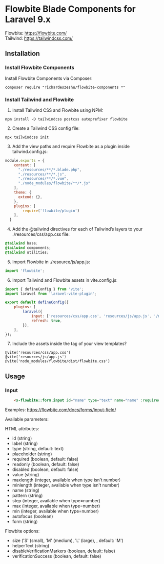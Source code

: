 # Flowbite Blade Components for Laravel 9.x

Flowbite: https://flowbite.com/  
Tailwind: https://tailwindcss.com/

## Installation

### Install Flowbite Components

Install Flowbite Components via Composer:

```
composer require "richardeszeshu/flowbite-components *"
```

### Install Tailwind and Flowbite

1) Install Tailwind CSS and Flowbite using NPM:

```
npm install -D tailwindcss postcss autoprefixer flowbite
```

2) Create a Tailwind CSS config file:

```
npx tailwindcss init
```

3) Add the view paths and require Flowbite as a plugin inside tailwind.config.js:

```js
module.exports = {
    content: [
      "./resources/**/*.blade.php",
      "./resources/**/*.js",
      "./resources/**/*.vue",
      "./node_modules/flowbite/**/*.js"
    ],
    theme: {
      extend: {},
    },
    plugins: [
        require('flowbite/plugin')
    ],
  }
```

4) Add the @tailwind directives for each of Tailwind’s layers to your ./resources/css/app.css file:

```css
@tailwind base;
@tailwind components;
@tailwind utilities;
```

5) Import Flowbite in ./resource/js/app.js:

```js
import 'flowbite';
```

6) Import Tailwind and Flowbite assets in vite.config.js: 

```js
import { defineConfig } from 'vite';
import laravel from 'laravel-vite-plugin';

export default defineConfig({
    plugins: [
        laravel({
            input: ['resources/css/app.css', 'resources/js/app.js', '/node_modules/flowbite/dist/flowbite.css'],
            refresh: true,
        }),
    ],
});
```

7) Include the assets inside the <head> tag of your view templates?

```
@vite('resources/css/app.css')
@vite('resources/js/app.js')
@vite('node_modules/flowbite/dist/flowbite.css')
```

## Usage

### Input

```html
    <x-flowbite::form.input id="name" type="text" name="name" :required="true" />
```
  
Examples: https://flowbite.com/docs/forms/input-field/
  
Available parameters:  
  
HTML attributes:  
* id (string)
* label (string)
* type (string, default: text)
* placeholder (string)
* required (boolean, default: false)
* readonly (boolean, default: false)
* disabled (boolean, default: false)
* value (string)
* maxlength (integer, available when type isn't number)
* minlength (integer, available when type isn't number)
* name (string)
* pattern (string)
* step (integer, available when type=number)
* max (integer, available when type=number)
* min (integer, available when type=number)
* autofocus (boolean)
* form (string)
  
Flowbite options:
* size ('S' (small), 'M' (medium), 'L' (large), , default: 'M')
* helperText (string)
* disableVerificationMarkers (boolean, default: false)
* verificationSuccess (boolean, default: false)